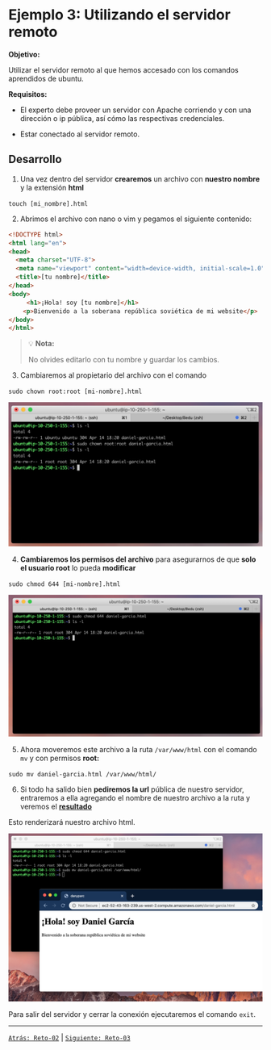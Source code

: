 # Ejemplo 3: Utilizando el servidor remoto

**Objetivo:**

Utilizar el servidor remoto al que hemos accesado con los comandos aprendidos de ubuntu.

**Requisitos:**

- El experto debe proveer un servidor con Apache corriendo y con una dirección o ip pública, así cómo  las respectivas credenciales.

- Estar conectado al servidor remoto.

## Desarrollo

1. Una vez dentro del servidor **crearemos** un archivo con **nuestro nombre** y la extensión **html**

`touch [mi_nombre].html`

2. Abrimos el archivo con nano o vim y pegamos el siguiente contenido:

```html
<!DOCTYPE html>
<html lang="en">
<head>
  <meta charset="UTF-8">
  <meta name="viewport" content="width=device-width, initial-scale=1.0">
  <title>[tu nombre]</title>
</head>
<body>
	 <h1>¡Hola! soy [tu nombre]</h1>
	<p>Bienvenido a la soberana república soviética de mi website</p>
</body>
</html>
```

>💡 **Nota:**
>
>No olvides editarlo con tu nombre y guardar los cambios.

3. Cambiaremos al propietario del archivo con el comando

`sudo chown root:root [mi-nombre].html`

![img/Untitled.png](img/Untitled.png)

4. **Cambiaremos los permisos del archivo** para asegurarnos de que **solo el usuario root** lo pueda **modificar**

`sudo chmod 644 [mi-nombre].html`

![img/Untitled%201.png](img/Untitled%201.png)

5. Ahora moveremos este archivo a la ruta `/var/www/html` con el comando `mv` y con permisos **root:**

`sudo mv daniel-garcia.html /var/www/html/`

6. Si todo ha salido bien **pediremos la url** pública de nuestro servidor, entraremos a ella agregando el nombre de nuestro archivo a la ruta y veremos el [**resultado**](http://ec2-52-43-163-239.us-west-2.compute.amazonaws.com/daniel-garcia.html)

Esto renderizará nuestro archivo html.

![img/Untitled%202.png](img/Untitled%202.png)

Para salir del servidor y cerrar la conexión ejecutaremos el comando `exit`.

-------

[`Atrás: Reto-02`](https://github.com/beduExpert/A2-Backend-Fundamentals-2020/tree/master/Sesion-02/Reto-02) | [`Siguiente: Reto-03`](../Reto-03)

